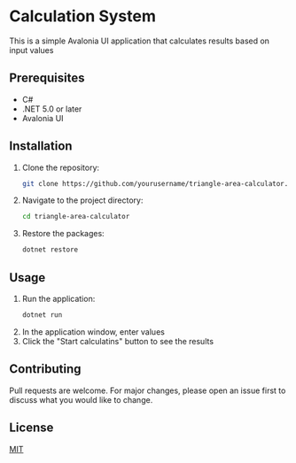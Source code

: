 
# Calculation System

This is a simple Avalonia UI application that calculates results based on input values

## Prerequisites
- C#
- .NET 5.0 or later
- Avalonia UI

## Installation

1. Clone the repository:
   ```bash
   git clone https://github.com/yourusername/triangle-area-calculator.git
   ```
2. Navigate to the project directory:
   ```bash
   cd triangle-area-calculator
   ```
3. Restore the packages:
   ```bash
   dotnet restore
   ```

## Usage

1. Run the application:
   ```bash
   dotnet run
   ```
2. In the application window, enter values
3. Click the "Start calculatins" button to see the results

## Contributing

Pull requests are welcome. For major changes, please open an issue first to discuss what you would like to change.

## License

[MIT](https://choosealicense.com/licenses/mit/)
